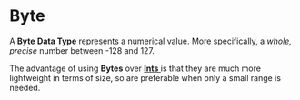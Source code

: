 # Byte

A **Byte** **Data Type** represents a numerical value. More specifically, a _whole, precise_ number between -128 and 127.

The advantage of using **Bytes** over [**Ints** ](int.md)is that they are much more lightweight in terms of size, so are preferable when only a small range is needed.

